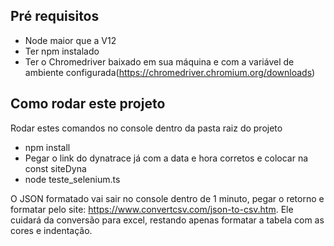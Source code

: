 ## Pré requisitos
- Node maior que a V12
- Ter npm instalado
- Ter o Chromedriver baixado em sua máquina e com a variável de ambiente configurada(https://chromedriver.chromium.org/downloads)

## Como rodar este projeto

Rodar estes comandos no console dentro da pasta raiz do projeto

-  npm install
-  Pegar o link do dynatrace já com a data e hora corretos e colocar na const siteDyna
-  node teste_selenium.ts

O JSON formatado vai sair no console dentro de 1 minuto, pegar o retorno e formatar pelo site: https://www.convertcsv.com/json-to-csv.htm.
Ele cuidará da conversão para excel, restando apenas formatar a tabela com as cores e indentação.
